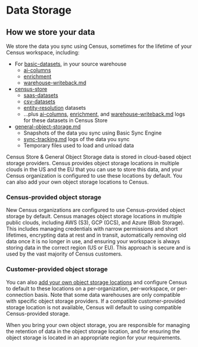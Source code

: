 # Data Storage

## How we store your data

We store the data you sync using Census, sometimes for the lifetime of your Census workspace, including:

* For [basic-datasets](../../datasets/basic-datasets/ "mention"), in your source warehouse
  * [ai-columns](../../datasets/ai-columns/ "mention")
  * [enrichment](../../datasets/enrichment/ "mention")
  * [warehouse-writeback.md](../../syncs/sync-monitoring/warehouse-writeback.md "mention")
* [census-store](census-store/ "mention")
  * [saas-datasets](../../datasets/saas-datasets/ "mention")
  * [csv-datasets](../../datasets/csv-datasets/ "mention")
  * [entity-resolution](../../datasets/entity-resolution/ "mention") datasets
  * ...plus [ai-columns](../../datasets/ai-columns/ "mention"), [enrichment](../../datasets/enrichment/ "mention"), and [warehouse-writeback.md](../../syncs/sync-monitoring/warehouse-writeback.md "mention") logs for these datasets in Census Store
* [general-object-storage.md](general-object-storage.md "mention")
  * Snapshots of the data you sync using Basic Sync Engine
  * [sync-tracking.md](../../syncs/sync-monitoring/sync-tracking.md "mention") logs of the data you sync
  * Temporary files used to load and unload data

Census Store & General Object Storage data is stored in cloud-based object storage providers. Census provides object storage locations in multiple clouds in the US and the EU that you can use to store this data, and your Census organization is configured to use these locations by default. You can also add your own object storage locations to Census.

### Census-provided object storage

New Census organizations are configured to use Census-provided object storage by default. Census manages object storage locations in multiple public clouds, including AWS (S3), GCP (GCS), and Azure (Blob Storage). This includes managing credentials with narrow permissions and short lifetimes, encrypting data at rest and in transit, automatically removing old data once it is no longer in use, and ensuring your workspace is always storing data in the correct region (US or EU). This approach is secure and is used by the vast majority of Census customers.

### Customer-provided object storage

You can also [add your own object storage locations](bring-your-own-bucket/) and configure Census to default to these locations on a per-organization, per-workspace, or per-connection basis. Note that some data warehouses are only compatible with specific object storage providers. If a compatible customer-provided storage location is not available, Census will default to using compatible Census-provided storage.

When you bring your own object storage, you are responsible for managing the retention of data in the object storage location, and for ensuring the object storage is located in an appropriate region for your requirements.
